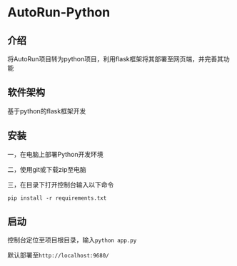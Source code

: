 # AutoRun-Python
## 介绍
将AutoRun项目转为python项目，利用flask框架将其部署至网页端，并完善其功能


## 软件架构
基于python的flask框架开发

## 安装
一，在电脑上部署Python开发环境

二，使用git或下载zip至电脑

三，在目录下打开控制台输入以下命令

`pip install -r requirements.txt`

## 启动
控制台定位至项目根目录，输入`python app.py`

默认部署至`http://localhost:9680/`